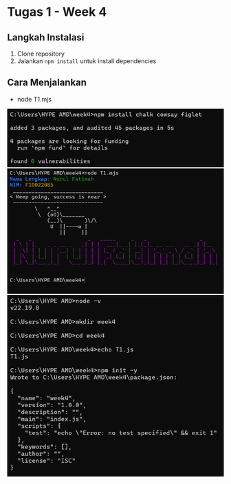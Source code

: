 # Tugas 1 - Week 4

## Langkah Instalasi
1. Clone repository
2. Jalankan `npm install` untuk install dependencies

## Cara Menjalankan
- node T1.mjs

![Alt Text](./images/SS1.png)
![Alt Text](./images/SS2.png)
![Alt Text](./images/SS3.png)

